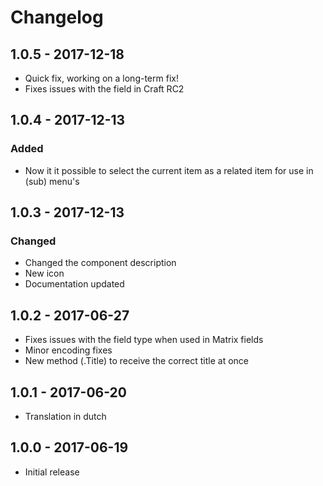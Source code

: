 # Changelog
## 1.0.5 - 2017-12-18
- Quick fix, working on a long-term fix!
- Fixes issues with the field in Craft RC2

## 1.0.4 - 2017-12-13

### Added
- Now it it possible to select the current item as a related item for use in (sub) menu's

## 1.0.3 - 2017-12-13

### Changed
- Changed the component description
- New icon
- Documentation updated

## 1.0.2 - 2017-06-27
- Fixes issues with the field type when used in Matrix fields
- Minor encoding fixes
- New method (.Title) to receive the correct title at once

## 1.0.1 - 2017-06-20
- Translation in dutch

## 1.0.0 - 2017-06-19
- Initial release

